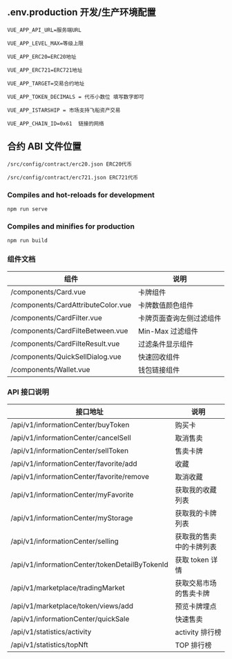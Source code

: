 ## .env.production 开发/生产环境配置

```
VUE_APP_API_URL=服务端URL
```

```
VUE_APP_LEVEL_MAX=等级上限
```

```
VUE_APP_ERC20=ERC20地址
```

```
VUE_APP_ERC721=ERC721地址
```

```
VUE_APP_TARGET=交易合约地址
```

```
VUE_APP_TOKEN_DECIMALS = 代币小数位 填写数字即可
```

```
VUE_APP_ISTARSHIP = 市场支持飞船资产交易
```

```
VUE_APP_CHAIN_ID=0x61  链接的网络
```

## 合约 ABI 文件位置

```
/src/config/contract/erc20.json ERC20代币
```

```
/src/config/contract/erc721.json ERC721代币
```

### Compiles and hot-reloads for development

```
npm run serve
```

### Compiles and minifies for production

```
npm run build
```

### 组件文档

| 组件                               | 说明                     |
| ---------------------------------- | ------------------------ |
| /components/Card.vue               | 卡牌组件                 |
| /components/CardAttributeColor.vue | 卡牌数值颜色组件         |
| /components/CardFilter.vue         | 卡牌页面查询左侧过滤组件 |
| /components/CardFilteBetween.vue   | Min-Max 过滤组件         |
| /components/CardFilteResult.vue    | 过滤条件显示组件         |
| /components/QuickSellDialog.vue    | 快速回收组件             |
| /components/Wallet.vue             | 钱包链接组件             |

### API 接口说明

| 接口地址                                       | 说明                     |
| ---------------------------------------------- | ------------------------ |
| /api/v1/informationCenter/buyToken             | 购买卡                   |
| /api/v1/informationCenter/cancelSell           | 取消售卖                 |
| /api/v1/informationCenter/sellToken            | 售卖卡牌                 |
| /api/v1/informationCenter/favorite/add         | 收藏                     |
| /api/v1/informationCenter/favorite/remove      | 取消收藏                 |
| /api/v1/informationCenter/myFavorite           | 获取我的收藏列表         |
| /api/v1/informationCenter/myStorage            | 获取我的卡牌列表         |
| /api/v1/informationCenter/selling              | 获取我的售卖中的卡牌列表 |
| /api/v1/informationCenter/tokenDetailByTokenId | 获取 token 详情          |
| /api/v1/marketplace/tradingMarket              | 获取交易市场的售卖卡牌   |
| /api/v1/marketplace/token/views/add            | 预览卡牌埋点             |
| /api/v1/informationCenter/quickSale            | 快速售卖                 |
| /api/v1/statistics/activity                    | activity 排行榜          |
| /api/v1/statistics/topNft                      | TOP 排行榜               |
